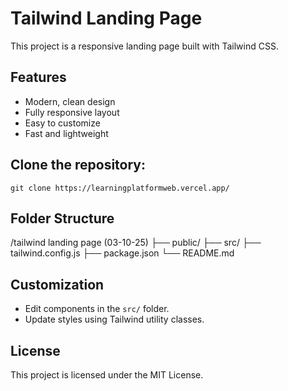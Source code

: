 # Tailwind Landing Page

This project is a responsive landing page built with Tailwind CSS.

## Features

- Modern, clean design
- Fully responsive layout
- Easy to customize
- Fast and lightweight

## Clone the repository:
    
    git clone https://learningplatformweb.vercel.app/
    

## Folder Structure


/tailwind landing page (03-10-25)
├── public/
├── src/
├── tailwind.config.js
├── package.json
└── README.md


## Customization

- Edit components in the `src/` folder.
- Update styles using Tailwind utility classes.

## License

This project is licensed under the MIT License.